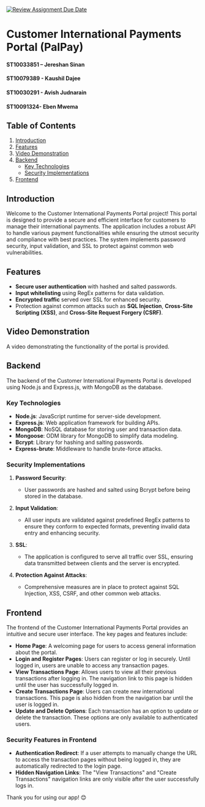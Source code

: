 [![Review Assignment Due Date](https://classroom.github.com/assets/deadline-readme-button-22041afd0340ce965d47ae6ef1cefeee28c7c493a6346c4f15d667ab976d596c.svg)](https://classroom.github.com/a/X7Vf0Ahx)

# Customer International Payments Portal (PalPay)

#### ST10033851 – Jereshan Sinan  
#### ST10079389 - Kaushil Dajee  
#### ST10030291 - Avish Judnarain  
#### ST10091324- Eben Mwema  

## Table of Contents
1. [Introduction](#introduction)
2. [Features](#features)
3. [Video Demonstration](#video-demonstration)
4. [Backend](#backend)
    - [Key Technologies](#key-technologies)
    - [Security Implementations](#security-implementations)
5. [Frontend](#frontend)

## Introduction

Welcome to the Customer International Payments Portal project! This portal is designed to provide a secure and efficient interface for customers to manage their international payments. The application includes a robust API to handle various payment functionalities while ensuring the utmost security and compliance with best practices. The system implements password security, input validation, and SSL to protect against common web vulnerabilities.

## Features
- **Secure user authentication** with hashed and salted passwords.
- **Input whitelisting** using RegEx patterns for data validation.
- **Encrypted traffic** served over SSL for enhanced security.
- Protection against common attacks such as **SQL Injection**, **Cross-Site Scripting (XSS)**, and **Cross-Site Request Forgery (CSRF)**.

## Video Demonstration
A video demonstrating the functionality of the portal is provided.

## Backend

The backend of the Customer International Payments Portal is developed using Node.js and Express.js, with MongoDB as the database.

### Key Technologies
- **Node.js**: JavaScript runtime for server-side development.
- **Express.js**: Web application framework for building APIs.
- **MongoDB**: NoSQL database for storing user and transaction data.
- **Mongoose**: ODM library for MongoDB to simplify data modeling.
- **Bcrypt**: Library for hashing and salting passwords.
- **Express-brute**: Middleware to handle brute-force attacks.

### Security Implementations

1. **Password Security**:
   - User passwords are hashed and salted using Bcrypt before being stored in the database.

2. **Input Validation**:
   - All user inputs are validated against predefined RegEx patterns to ensure they conform to expected formats, preventing invalid data entry and enhancing security.

3. **SSL**:
   - The application is configured to serve all traffic over SSL, ensuring data transmitted between clients and the server is encrypted.

4. **Protection Against Attacks**:
   - Comprehensive measures are in place to protect against SQL Injection, XSS, CSRF, and other common web attacks.

## Frontend

The frontend of the Customer International Payments Portal provides an intuitive and secure user interface. The key pages and features include:

- **Home Page**: A welcoming page for users to access general information about the portal.
- **Login and Register Pages**: Users can register or log in securely. Until logged in, users are unable to access any transaction pages.
- **View Transactions Page**: Allows users to view all their previous transactions after logging in. The navigation link to this page is hidden until the user has successfully logged in.
- **Create Transactions Page**: Users can create new international transactions. This page is also hidden from the navigation bar until the user is logged in.
- **Update and Delete Options**: Each transaction has an option to update or delete the transaction. These options are only available to authenticated users.

### Security Features in Frontend
- **Authentication Redirect**: If a user attempts to manually change the URL to access the transaction pages without being logged in, they are automatically redirected to the login page.
- **Hidden Navigation Links**: The "View Transactions" and "Create Transactions" navigation links are only visible after the user successfully logs in.

Thank you for using our app! 😊
